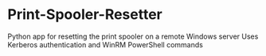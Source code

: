 # Print-Spooler-Resetter
Python app for resetting the print spooler on a remote Windows server
Uses Kerberos authentication and WinRM PowerShell commands
